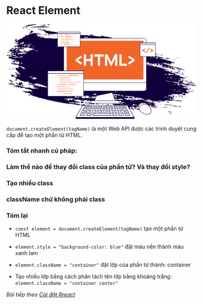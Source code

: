 # React Element

![Create-HTML-1](images/ss3-1.png) 

`document.createElement(tagName)` là một Web API được các trình duyệt cung cấp để tạo một phần tử HTML.

### Tóm tắt nhanh cú pháp:


### Làm thế nào để thay đổi class của phần tử? Và thay đổi style?


### Tạo nhiều class


### className chứ không phải class


### Tóm lại

- `const element = document.createElement(tagName)` tạo một phần tử HTML

- `element.style = "background-color: blue"` đặt màu nền thành màu xanh lam

- `element.className = "container"` đặt lớp của phần tử thành: container

- Tạo nhiều lớp bằng cách phân tách tên lớp bằng khoảng trắng: `element.className = "container center"`

*Bài tiếp theo [Cài đặt Rreact](/lesson/session/session_5_.md)*

